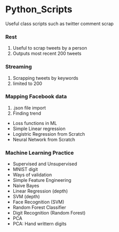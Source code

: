 # Python_Scripts
Useful class scripts such as twitter comment scrap

### Rest 
1. Useful to scrap tweets by a person 
2. Outputs most recent 200 tweets

### Streaming
1. Scrapping tweets by keywords
2. limited to 200

### Mapping Facebook data
1. .json file import
2. Finding trend

- Loss functions in ML
- Simple Linear regression
- Logistric Regression from Scratch
- Neural Network from Scratch

### Machine Learning Practice

- Supervised and Unsupervised
- MNIST digit
- Ways of validation
- Simple Feature Engineering
- Naive Bayes
- Linear Regression (depth)
- SVM (depth)
- Face Recognition (SVM)
- Random Forest Classifier
- Digit Recognition (Random Forest)
- PCA
- PCA: Hand writtern digits
